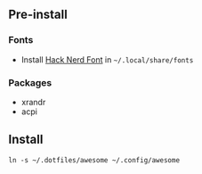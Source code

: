 ## Pre-install

### Fonts
* Install [Hack Nerd Font](https://www.nerdfonts.com/font-downloads) in `~/.local/share/fonts`

### Packages
* xrandr
* acpi

## Install

`ln -s ~/.dotfiles/awesome ~/.config/awesome`